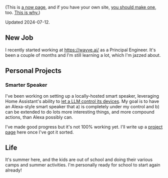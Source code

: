 <!--
.. title: What I'm doing now
.. slug: now
.. date: 2024-07-12 00:45:23 UTC-07:00
.. status: private
.. tags: meta
.. category: 
.. link: 
.. description: 
.. type: text
-->

(This is <a href="https://nownownow.com/about">a now page</a>, and if you have your own site, <a href="https://nownownow.com/about">you should make one</a>, too. <a href="https://sive.rs/now2">This is why.</a>)

Updated 2024-07-12.

## New Job

I recently started working at <https://wayve.ai/> as a Principal Engineer. It's been a couple of months and I'm still learning a lot, which I'm jazzed about.

## Personal Projects

### Smarter Speaker

I've been working on setting up a locally-hosted smart speaker, leveraging Home Assistant's ability to [let a LLM control its devices](https://www.home-assistant.io/blog/2024/06/05/release-20246/#voice--assist). My goal is to have an Alexa-style smart speaker that a) is completely under my control and b) can be extended to do lots more interesting things, and more compound actions, than Alexa possibly can.

I've made good progress but it's not 100% working yet. I'll write up a [project page](/projects) here once I've got it sorted.

## Life

It's summer here, and the kids are out of school and doing their various camps and summer activities. I'm personally ready for school to start again already!
